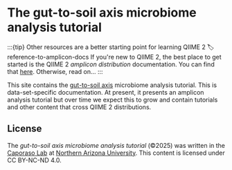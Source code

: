 # The gut-to-soil axis microbiome analysis tutorial

:::{tip} Other resources are a better starting point for learning QIIME 2
:label: reference-to-amplicon-docs
If you're new to QIIME 2, the best place to get started is the QIIME 2 *amplicon distribution* documentation.
You can find that [here](https://amplicon-docs.readthedocs.io).
Otherwise, read on...
:::

This site contains the [gut-to-soil axis](https://doi.org/10.48550/arXiv.2411.04148) microbiome analysis tutorial.
This is data-set-specific documentation.
At present, it presents an amplicon analysis tutorial but over time we expect this to grow and contain tutorials and other content that cross QIIME 2 distributions.

## License

The *gut-to-soil axis microbiome analysis tutorial* (©2025) was written in the [Caporaso Lab](https://cap-lab.bio) at [Northern Arizona University](https://nau.edu).
This content is licensed under CC BY-NC-ND 4.0.
